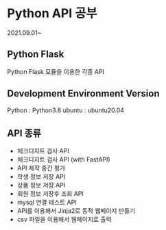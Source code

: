 # Python API 공부
2021.09.01~
## Python Flask
Python Flask 모듈을 이용한 각종 API
## Development Environment Version
Python : Python3.8
ubuntu : ubuntu20.04
## API 종류
* 체크디지트 검사 API
* 체크디지트 검사 API (with FastAPI)
* API 제작 중간 평가
* 학생 정보 저장 API
* 상품 정보 저장 API
* 회원 정보 저장후 조회 API
* mysql 연결 테스트 API
* API를 이용해서 Jinja2로 동적 웹페이지 만들기
* csv 파일을 이용해서 웹페이지로 출력
